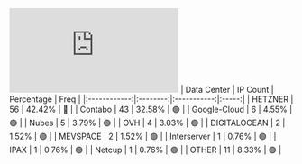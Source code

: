 ![Diagramm](https://github.com/obajay/StateSync-snapshots/blob/main/Projects/Lava/1/README.md)
| Data Center | IP Count | Percentage | Freq |
|:------------:|:--------:|:-----------:|:-----:|
| HETZNER | 56 | 42.42% | 🔴 |
| Contabo | 43 | 32.58% | 🟢 |
| Google-Cloud | 6 | 4.55% | 🟢 |
| Nubes | 5 | 3.79% | 🟢 |
| OVH | 4 | 3.03% | 🟢 |
| DIGITALOCEAN | 2 | 1.52% | 🟢 |
| MEVSPACE | 2 | 1.52% | 🟢 |
| Interserver | 1 | 0.76% | 🟢 |
| IPAX | 1 | 0.76% | 🟢 |
| Netcup | 1 | 0.76% | 🟢 |
| OTHER | 11 | 8.33% | 🟢 |